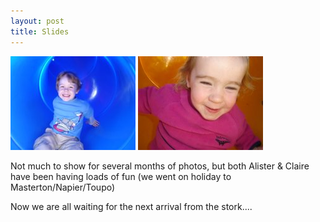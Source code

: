 ```yaml
---
layout: post
title: Slides
---
```


<img src="images/content/dsc00834.jpg"/>
<img src="images/content/dsc00781.jpg"/>

Not much to show for several months of photos, but both Alister & Claire
have been having loads of fun (we went on holiday to Masterton/Napier/Toupo)

Now we are all waiting for the next arrival from the stork....
